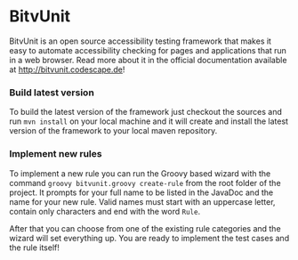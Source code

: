 BitvUnit
========

BitvUnit is an open source accessibility testing framework that makes it easy to automate accessibility checking for pages and applications that run in a web browser. Read more about it in the official documentation available at http://bitvunit.codescape.de!

### Build latest version

To build the latest version of the framework just checkout the sources and run `mvn install` on your local machine and it will create and install the latest version of the framework to your local maven repository.

### Implement new rules

To implement a new rule you can run the Groovy based wizard with the command `groovy bitvunit.groovy create-rule` from the root folder of the project. It prompts for your full name to be listed in the JavaDoc and the name for your new rule. Valid names must start with an uppercase letter, contain only characters and end with the word `Rule`.

After that you can choose from one of the existing rule categories and the wizard will set everything up. You are ready to implement the test cases and the rule itself!
